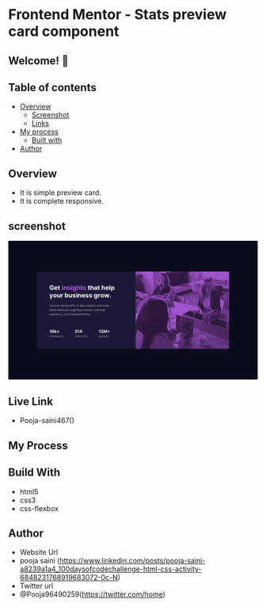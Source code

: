 # Frontend Mentor - Stats preview card component

## Welcome! 👋

## Table of contents

- [Overview](#overview)
  - [Screenshot](#screenshot)
  - [Links](#links)
- [My process](#my-process)
  - [Built with](#built-with)
- [Author](#author)

## Overview 
- It is simple preview card.
- It is complete responsive.

## screenshot
<img src="https://github.com/Pooja-saini467/Preview-Card/blob/main/design/desktop-design.jpg">

## Live Link
- Pooja-saini467()

## My Process
## Build With
- html5
- css3
- css-flexbox

## Author
- Website Url
- pooja saini (https://www.linkedin.com/posts/pooja-saini-a8239a1a4_100daysofcodechallenge-html-css-activity-6848231768919683072-0c-N)
- Twitter url
- @Pooja96490259(https://twitter.com/home)
